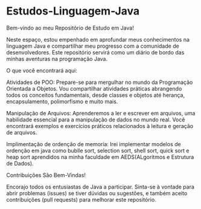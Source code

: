 # Estudos-Linguagem-Java
Bem-vindo ao meu Repositório de Estudo em Java!

Neste espaço, estou empenhado em aprofundar meus conhecimentos na linguagem Java e compartilhar meu progresso com a comunidade de desenvolvedores. Este repositório servirá como um diário de bordo das minhas aventuras na programação Java.

O que você encontrará aqui:

Atividades de POO: Prepare-se para mergulhar no mundo da Programação Orientada a Objetos. Vou compartilhar atividades práticas abrangendo todos os conceitos fundamentais, desde classes e objetos até herança, encapsulamento, polimorfismo e muito mais.

Manipulação de Arquivos: Aprenderemos a ler e escrever em arquivos, uma habilidade essencial para a manipulação de dados no mundo real. Você encontrará exemplos e exercícios práticos relacionados à leitura e geração de arquivos.

Implimentação de ordenção de memoria: Irei implementar modelos de ordenção em java como bublle sort, selection sort, shell sort, quick sort e heap sort aprendidos na minha faculdade em  AEDS(ALgoritmos e Estrutura de Dados).

Contribuições São Bem-Vindas!

Encorajo todos os entusiastas de Java a participar. Sinta-se à vontade para abrir problemas (issues) se tiver dúvidas ou sugestões, e também aceito contribuições (pull requests) para melhorar este repositório.



